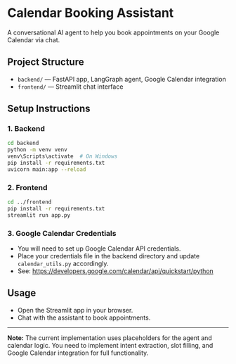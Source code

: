 # Calendar Booking Assistant

A conversational AI agent to help you book appointments on your Google Calendar via chat.

## Project Structure

- `backend/` — FastAPI app, LangGraph agent, Google Calendar integration
- `frontend/` — Streamlit chat interface

## Setup Instructions

### 1. Backend

```bash
cd backend
python -m venv venv
venv\Scripts\activate  # On Windows
pip install -r requirements.txt
uvicorn main:app --reload
```

### 2. Frontend

```bash
cd ../frontend
pip install -r requirements.txt
streamlit run app.py
```

### 3. Google Calendar Credentials
- You will need to set up Google Calendar API credentials.
- Place your credentials file in the backend directory and update `calendar_utils.py` accordingly.
- See: https://developers.google.com/calendar/api/quickstart/python

## Usage
- Open the Streamlit app in your browser.
- Chat with the assistant to book appointments.

---

**Note:** The current implementation uses placeholders for the agent and calendar logic. You need to implement intent extraction, slot filling, and Google Calendar integration for full functionality. 